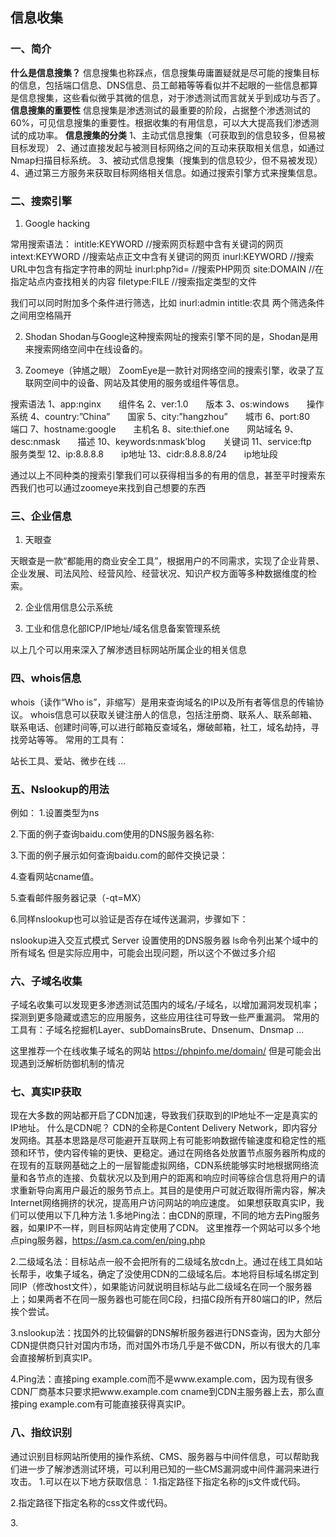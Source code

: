 ## 信息收集

### 一、简介

**什么是信息搜集？**
信息搜集也称踩点，信息搜集毋庸置疑就是尽可能的搜集目标的信息，包括端口信息、DNS信息、员工邮箱等等看似并不起眼的一些信息都算是信息搜集，这些看似微乎其微的信息，对于渗透测试而言就关乎到成功与否了。
**信息搜集的重要性**
信息搜集是渗透测试的最重要的阶段，占据整个渗透测试的60%，可见信息搜集的重要性。根据收集的有用信息，可以大大提高我们渗透测试的成功率。
**信息搜集的分类**
1、主动式信息搜集（可获取到的信息较多，但易被目标发现）
2、通过直接发起与被测目标网络之间的互动来获取相关信息，如通过Nmap扫描目标系统。
3、被动式信息搜集（搜集到的信息较少，但不易被发现）
4、通过第三方服务来获取目标网络相关信息。如通过搜索引擎方式来搜集信息。

### 二、搜索引擎

1. Google hacking

常用搜索语法：
intitle:KEYWORD //搜索网页标题中含有关键词的网页
intext:KEYWORD //搜索站点正文中含有关键词的网页
inurl:KEYWORD //搜索URL中包含有指定字符串的网址
inurl:php?id= //搜索PHP网页
site:DOMAIN //在指定站点内查找相关的内容
filetype:FILE //搜索指定类型的文件

我们可以同时附加多个条件进行筛选，比如 inurl:admin intitle:农具     两个筛选条件之间用空格隔开

2. Shodan
Shodan与Google这种搜索网址的搜索引擎不同的是，Shodan是用来搜索网络空间中在线设备的。


3. Zoomeye（钟馗之眼）
ZoomEye是一款针对网络空间的搜索引擎，收录了互联网空间中的设备、网站及其使用的服务或组件等信息。

搜索语法
1、app:nginx　　组件名
2、ver:1.0　　版本
3、os:windows　　操作系统
4、country:”China”　　国家
5、city:”hangzhou”　　城市
6、port:80　　端口
7、hostname:google　　主机名
8、site:thief.one　　网站域名
9、desc:nmask　　描述
10、keywords:nmask’blog　　关键词
11、service:ftp　　服务类型
12、ip:8.8.8.8　　ip地址
13、cidr:8.8.8.8/24　　ip地址段

通过以上不同种类的搜索引擎我们可以获得相当多的有用的信息，甚至平时搜索东西我们也可以通过zoomeye来找到自己想要的东西

### 三、企业信息

1. 天眼查

天眼查是一款“都能用的商业安全工具”，根据用户的不同需求，实现了企业背景、企业发展、司法风险、经营风险、经营状况、知识产权方面等多种数据维度的检索。

2. 企业信用信息公示系统

3. 工业和信息化部ICP/IP地址/域名信息备案管理系统

以上几个可以用来深入了解渗透目标网站所属企业的相关信息

### 四、whois信息

whois（读作“Who is”，非缩写）是用来查询域名的IP以及所有者等信息的传输协议。
whois信息可以获取关键注册人的信息，包括注册商、联系人、联系邮箱、联系电话、创建时间等,可以进行邮箱反查域名，爆破邮箱，社工，域名劫持，寻找旁站等等。
常用的工具有：

站长工具、爱站、微步在线
…

### 五、Nslookup的用法

例如：
1.设置类型为ns


2.下面的例子查询baidu.com使用的DNS服务器名称:

3.下面的例子展示如何查询baidu.com的邮件交换记录：

4.查看网站cname值。

5.查看邮件服务器记录（-qt=MX）

6.同样nslookup也可以验证是否存在域传送漏洞，步骤如下：

nslookup进入交互式模式
Server 设置使用的DNS服务器
ls命令列出某个域中的所有域名
但是实际应用中，可能会出现问题，所以这个不做过多介绍

### 六、子域名收集

子域名收集可以发现更多渗透测试范围内的域名/子域名，以增加漏洞发现机率；探测到更多隐藏或遗忘的应用服务，这些应用往往可导致一些严重漏洞。
常用的工具有：子域名挖掘机Layer、subDomainsBrute、Dnsenum、Dnsmap …

这里推荐一个在线收集子域名的网站 https://phpinfo.me/domain/ 但是可能会出现遇到泛解析防御机制的情况

### 七、真实IP获取

现在大多数的网站都开启了CDN加速，导致我们获取到的IP地址不一定是真实的IP地址。
什么是CDN呢？
CDN的全称是Content Delivery Network，即内容分发网络。其基本思路是尽可能避开互联网上有可能影响数据传输速度和稳定性的瓶颈和环节，使内容传输的更快、更稳定。通过在网络各处放置节点服务器所构成的在现有的互联网基础之上的一层智能虚拟网络，CDN系统能够实时地根据网络流量和各节点的连接、负载状况以及到用户的距离和响应时间等综合信息将用户的请求重新导向离用户最近的服务节点上。其目的是使用户可就近取得所需内容，解决 Internet网络拥挤的状况，提高用户访问网站的响应速度。
如果想获取真实IP，我们可以使用以下几种方法
1.多地Ping法：由CDN的原理，不同的地方去Ping服务器，如果IP不一样，则目标网站肯定使用了CDN。
这里推荐一个网站可以多个地点ping服务器，https://asm.ca.com/en/ping.php

2.二级域名法：目标站点一般不会把所有的二级域名放cdn上。通过在线工具如站长帮手，收集子域名，确定了没使用CDN的二级域名后。本地将目标域名绑定到同IP（修改host文件），如果能访问就说明目标站与此二级域名在同一个服务器上；如果两者不在同一服务器也可能在同C段，扫描C段所有开80端口的IP，然后挨个尝试。

3.nslookup法：找国外的比较偏僻的DNS解析服务器进行DNS查询，因为大部分CDN提供商只针对国内市场，而对国外市场几乎是不做CDN，所以有很大的几率会直接解析到真实IP。

4.Ping法：直接ping example.com而不是www.example.com，因为现有很多CDN厂商基本只要求把www.example.com cname到CDN主服务器上去，那么直接ping example.com有可能直接获得真实IP。

### 八、指纹识别

通过识别目标网站所使用的操作系统、CMS、服务器与中间件信息，可以帮助我们进一步了解渗透测试环境，可以利用已知的一些CMS漏洞或中间件漏洞来进行攻击。
1.可以在以下地方获取信息：
1.指定路径下指定名称的js文件或代码。

2.指定路径下指定名称的css文件或代码。

3.<title>中的内容，有些程序标题中会带有程序标识，但不是很多。
4.meta标记中带程序标识

```
<meta name="description"/><meta name="keywords"/><meta name="generator"/><meta name="author"/><meta name="copyright"/>
```

5.display:none中的版权信息。

6.页面底部版权信息，关键字© Powered by等。

7.readme.txt、License.txt、help.txt等文件。

8.指定路径下指定图片文件，如一些小的图标文件，后台登录页面中的图标文件
等，一般管理员不会修改它们。

9.注释掉的html代码中<!–

10.http头的X-Powered-By中的值，有的应用程序框架会在此值输出。

11.cookie中的关键字

12.robots.txt文件中的关键字
robots.txt 中禁止的路径很可能说明站点就有这些路径 而且robots.txt 多是可访问的

13.404页面

14.302返回时的旗标

2.大小写

访问网站：
http://www.xxx.com/index.html
http://www.xxx.com/inDex.html
Windows操作系统不区分大小写，Linux系统大小写敏感，用此方法能够判断是Windows还是Linux系统。

工具 ：云悉指纹、Whatweb、httprint、Bugscanner、浏览器插件 wappalyzer

有的时候HTTP返回报文的server也可能泄露相关信息，详见我的HTTP学习笔记

### 九、端口扫描

扫描端口可以使用Nmap，masscan进行扫描探测，尽可能多的搜集开启的端口好已经对应的服务版本，得到确切的服务版本后可以搜索有没有对应版本的漏洞。

### 十、旁站C段查询

旁站：是和目标网站在同一台服务器上的其它的网站。

旁注：通过入侵安全性较差的旁站，之后可以通过提权跨目录等手段拿到目标服务器的权限。

工具：K8_C段旁注工具、WebRobot、御剑、明小子 …

C段：每个IP有ABCD四个段，也就是说是D段1-255中的一台服务器，然后利用工具嗅探拿下该服务。比如192.168.3.0-255的设备都处于同一个c段。

C段入侵：目标ip为192.168.1.128，可以入侵192.168.1.*的任意一台机器，然后利用一些黑客工具嗅探获取在网络上传输的各种信息。

工具：Cain、Sniffit 、Snoop、Tcpdump、Dsniff …

### 十一、其他信息

Web敏感文件
robots.txt、crossdomin.xml、sitemap.xml、源码泄漏文件 …

WAF信息
WAF识别大多基于Headers头信息，还可以使用Wafw00f，Sqlmap的waf脚本，Nmap的http-waf-detect和http-waf-fingerprint脚本等等。

相关漏洞
漏洞查询站点：exploitdb、hackerone、CNVD、0day5、乌云漏洞库镜像站 …